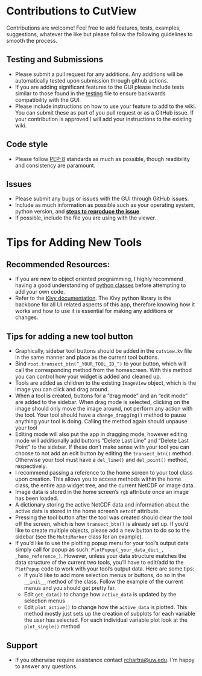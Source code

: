 # Contributions to CutView

Contributions are welcome! Feel free to add features, tests, examples, suggestions, whatever the like but please follow 
the following guidelines to smooth the process.

## Testing and Submissions

- Please submit a pull request for any additions. Any additions will be automatically tested upon submission through github actions.
- If you are adding significant features to the GUI please include tests similar to those found in the [testing](old_versions/old_t3st_app.py) file to ensure backwards compatibility with the GUI.
- Please include instructions on how to use your feature to add to the wiki. You can submit these as part of you pull request or as a GitHub issue. If your contribution is approved I will add your
instructions to the existing wiki.

## Code style

- Please follow [PEP-8]( <https://www.python.org/dev/peps/pep-0008/>) standards as much as possible, though readibility and consistency are paramount.

## Issues

- Please submit any bugs or issues with the GUI through GitHub issues.
- Include as much information as possible such as your operating system, python version, and <ins>**steps to reproduce the issue**</ins>.
- If possible, include the file you are using with the viewer.

# Tips for Adding New Tools

## Recommended Resources:

- If you are new to object oriented programming, I highly recommend having a good understanding of [python classes](<https://docs.python.org/3/tutorial/classes.html>) before attempting to add your own code.
- Refer to the [Kivy documentation](<https://kivy.org/doc/stable/guide/widgets.html>). The Kivy python library is the backbone for all UI related aspects of this app, therefore knowing how it works and how to use it is essential for making any additions or changes.  

## Tips for adding a new tool button

- Graphically, sidebar tool buttons should be added in the `cutview.kv` file in the same manner and place as the current tool buttons. 
- Bind `root.transect_btn(“_YOUR_TOOL_ID_”)` to your button, which will call the corresponding method from the homescreen. With this method you can control how your widget is added and cleaned up. 
- Tools are added as children to the existing `ImageView` object, which is the image you can click and drag around. 
- When a tool is created, buttons for a “drag mode” and an “edit mode” are added to the sidebar. When drag mode is selected, clicking on the image should only move the image around, not perform any action with the tool. Your tool should have a `change_dragging()` method to pause anything your tool is doing. Calling the method again should unpause your tool
- Editing mode will also put the app in dragging mode, however editing mode will additionally add buttons “Delete Last Line” and “Delete Last Point” to the sidebar. If these don’t make sense with your tool you can choose to not add an edit button by editing the `transect_btn()` method. Otherwise your tool must have a `del_line()` and `del_point()` method, respectively.
- I recommend passing a reference to the home screen to your tool class upon creation. This allows you to access methods within the home class, the entire app widget tree, and the current NetCDF or image data.
- Image data is stored in the home screen’s `rgb` attribute once an image has been loaded.
- A dictionary storing the active NetCDF data and information about the active data is stored in the home screen’s `netcdf` attribute.
- Pressing the tool button after the tool was created should clear the tool off the screen, which is how `transect_btn()` is already set up. If you’d like to create multiple objects, please add a new button to do so to the sidebar (see the `MultiMarker` class for an example).
- If you’d like to use the plotting popup menu for your tool’s output data simply call for popup as such: `PlotPopup(_your_data_dict_, _home_reference_)`. However, unless your data structure matches the data structure of the current two tools, you’ll have to edit/add to the `PlotPopup` code to work with your tool’s output data. Here are some tips:
  - If you’d like to add more selection menus or buttons, do so in the `__init__` method of the class. Follow the example of the current menus and you should get pretty far. 
  - Edit `get_data()` to change how `active_data` is updated by the selection menus 
  - Edit `plot_active()` to change how the `active_data` is plotted. This method mostly just sets up the creation of subplots for each variable the user has selected. For each individual variable plot look at the `plot_single()` method


## Support

- If you otherwise require assistance contact rchartra@uw.edu. I'm happy to answer any questions.
